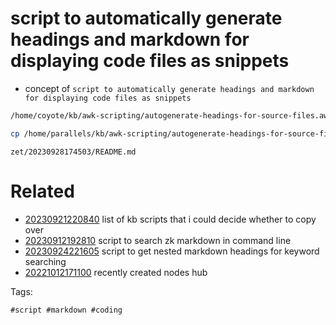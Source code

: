 # script to automatically generate headings and markdown for displaying code files as snippets

- concept of `script to automatically generate headings and markdown for displaying code files as snippets`

```bash
/home/coyote/kb/awk-scripting/autogenerate-headings-for-source-files.awk # autogenerate headings for source files

cp /home/parallels/kb/awk-scripting/autogenerate-headings-for-source-files.awk .
```

` zet/20230928174503/README.md `

# Related

- [20230921220840](/zet/20230921220840/README.md) list of kb scripts that i could decide whether to copy over
- [20230912192810](/zet/20230912192810/README.md) script to search zk markdown in command line
- [20230924221605](/zet/20230924221605/README.md) script to get nested markdown headings for keyword searching
- [20221012171100](/zet/20221012171100/README.md) recently created nodes hub

Tags:

    #script #markdown #coding
